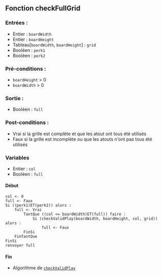## Fonction checkFullGrid

### Entrées :
- Entier : `boardWidth`
- Entier : `boardHeight`
- Tableau[`boardWidth`, `boardHeight`] : `grid`
- Booléen : `perk1`
- Booléen : `perk2`

### Pré-conditions :
- `boardHeight` > 0
- `boardWidth` > 0

### Sortie :
- Booléen : `full`

### Post-conditions :
- Vrai si la grille est complète et que les atout ont tous été utilisés
- Faux si la grille est incomplète ou que les atouts n'ont pas tous été utilisés

### Variables
- Entier : `col`
- Booléen : `full`

#### Début
	col <- 0
  	full <- Faux
  	Si ((perk1)ET(perk2)) alors :
   		full <- Vrai
    		TantQue ((col <= boardWidth)ET(full)) faire :
      			Si (checkValidPlay(boardWidth, boardHeight, col, grid)) alors :
        			full <- Faux
			FinSi
		FinTantQue
	FinSi
  	renvoyer full

#### Fin
- Algorithme de [`checkValidPlay`](./checkValidPlay.md)
